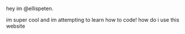 hey im @ellispeten.

im super cool and im attempting to learn how to code!
how do i use this website

